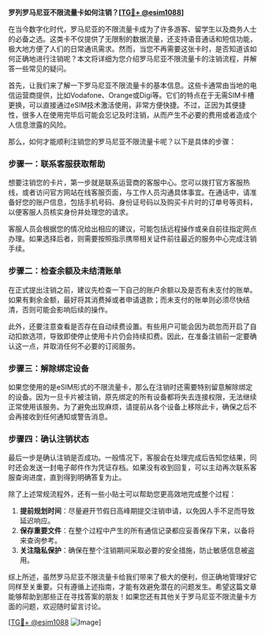 **罗列罗马尼亚不限流量卡如何注销？[[TG💪+ @esim1088](https://t.me/s/esim1088)]**

在当今数字化时代，罗马尼亚的不限流量卡成为了许多游客、留学生以及商务人士的必备之选。这类卡不仅提供了无限制的数据流量，还支持语音通话和短信功能，极大地方便了人们的日常通讯需求。然而，当您不再需要这张卡时，是否知道该如何正确地进行注销呢？本文将详细为您介绍罗马尼亚不限流量卡的注销流程，并解答一些常见的疑问。

首先，让我们来了解一下罗马尼亚不限流量卡的基本信息。这些卡通常由当地的电信运营商提供，比如Vodafone、Orange或Digi等。它们的特点在于无需SIM卡槽更换，可以直接通过eSIM技术激活使用，非常方便快捷。不过，正因为其便捷性，很多人在使用完毕后可能会忘记及时注销，从而产生不必要的费用或者造成个人信息泄露的风险。

那么，如何才能顺利注销您的罗马尼亚不限流量卡呢？以下是具体的步骤：

### 步骤一：联系客服获取帮助

想要注销您的卡片，第一步就是联系运营商的客服中心。您可以拨打官方客服热线，或者访问官方网站在线客服页面，与工作人员沟通具体事宜。在通话中，请准备好您的账户信息，包括手机号码、身份证号码以及购买卡片时的订单号等资料，以便客服人员核实身份并处理您的请求。

客服人员会根据您的情况给出相应的建议，可能包括远程操作或亲自前往指定网点办理。如果选择后者，则需要按照指示携带相关证件前往最近的服务中心完成注销手续。

### 步骤二：检查余额及未结清账单

在正式提出注销之前，建议先检查一下自己的账户余额以及是否有未支付的账单。如果有剩余金额，最好将其消费掉或者申请退款；而未支付的账单则必须尽快结清，否则可能会影响后续的操作。

此外，还要注意查看是否存在自动续费设置。有些用户可能会因为疏忽而开启了自动扣款选项，导致即使停止使用卡片仍会持续扣费。因此，在准备注销前一定要确认这一点，并取消任何不必要的订阅服务。

### 步骤三：解除绑定设备

如果您使用的是eSIM形式的不限流量卡，那么在注销时还需要特别留意解除绑定的设备。因为一旦卡片被注销，原先绑定的所有设备都将失去连接权限，无法继续正常使用该服务。为了避免出现麻烦，请提前从各个设备上移除此卡，确保之后不会再接收到任何通知或警告消息。

### 步骤四：确认注销状态

最后一步是确认注销是否成功。一般情况下，客服会在处理完成后告知您结果，同时还会发送一封电子邮件作为凭证存档。如果没有收到回复，可以主动再次联系客服查询进度，直到得到明确答复为止。

除了上述常规流程外，还有一些小贴士可以帮助您更高效地完成整个过程：

1. **提前规划时间**：尽量避开节假日高峰期提交注销申请，以免因人手不足而导致延迟响应。
2. **保存重要文件**：在整个过程中产生的所有通信记录都应妥善保存下来，以备将来查询参考。
3. **关注隐私保护**：确保在整个注销期间采取必要的安全措施，防止敏感信息被盗用。

综上所述，虽然罗马尼亚不限流量卡给我们带来了极大的便利，但正确地管理好它同样至关重要。只有遵循上述指南，才能有效避免潜在的问题发生。希望这篇文章能够帮助到那些正在寻找答案的朋友！如果您还有其他关于罗马尼亚不限流量卡方面的问题，欢迎随时留言讨论。

[[TG💪+ @esim1088](https://t.me/s/esim1088) ![Image](https://i.postimg.cc/4NQfJmqS/Snipaste-2025-05-13-00-14-12.png)]